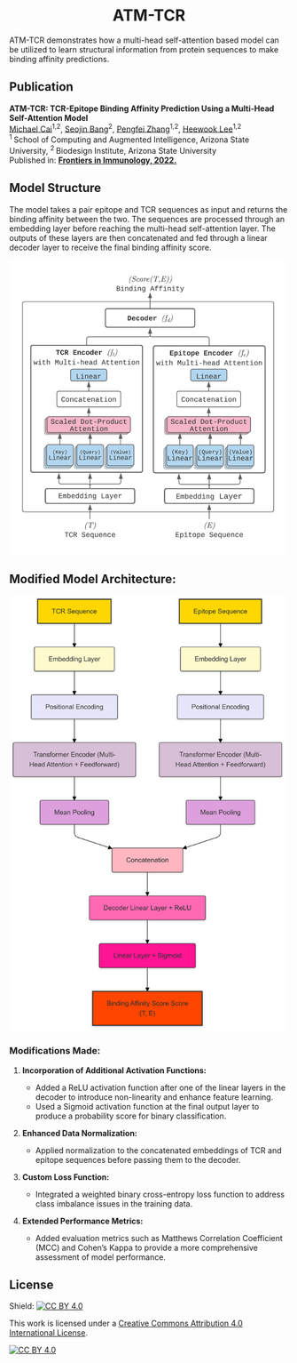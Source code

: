 <h1 align="center">
    ATM-TCR
</h1>

ATM-TCR demonstrates how a multi-head self-attention based model can be utilized to learn structural information from protein sequences to make binding affinity predictions.

## Publication
<b>ATM-TCR: TCR-Epitope Binding Affinity Prediction Using a Multi-Head Self-Attention Model</b> <br/>
[Michael Cai](https://github.com/cai-michael)<sup>1,2</sup>, [Seojin Bang](https://github.com/SeojinBang)<sup>2</sup>, [Pengfei Zhang](https://github.com/pzhang84)<sup>1,2</sup>, [Heewook Lee](https://scai.engineering.asu.edu/faculty/computer-science-and-engineering/heewook-lee/)<sup>1,2</sup><br/>
<sup>1 </sup>School of Computing and Augmented Intelligence, Arizona State University, <sup>2 </sup>Biodesign Institute, Arizona State University <br/>
Published in: [**Frontiers in Immunology, 2022.**](https://www.frontiersin.org/articles/10.3389/fimmu.2022.893247/full)

## Model Structure

The model takes a pair epitope and TCR sequences as input and returns the binding affinity between the two. The sequences are processed through an embedding layer before reaching the multi-head self-attention layer. The outputs of these layers are then concatenated and fed through a linear decoder layer to receive the final binding affinity score.

<img src="ATM-TCR-modified-model/data/fig/model.png" alt="drawing" width="500"/>

## Modified Model Architecture:

<img src="ATM-TCR-modified-model/data/fig/modified.png" alt="modified model" width="500"/>

### Modifications Made:
1. **Incorporation of Additional Activation Functions:**
   - Added a ReLU activation function after one of the linear layers in the decoder to introduce non-linearity and enhance feature learning.
   - Used a Sigmoid activation function at the final output layer to produce a probability score for binary classification.

2. **Enhanced Data Normalization:**
   - Applied normalization to the concatenated embeddings of TCR and epitope sequences before passing them to the decoder.

3. **Custom Loss Function:**
   - Integrated a weighted binary cross-entropy loss function to address class imbalance issues in the training data.

4. **Extended Performance Metrics:**
   - Added evaluation metrics such as Matthews Correlation Coefficient (MCC) and Cohen’s Kappa to provide a more comprehensive assessment of model performance.


## License

Shield: [![CC BY 4.0][cc-by-shield]][cc-by]

This work is licensed under a
[Creative Commons Attribution 4.0 International License][cc-by].

[![CC BY 4.0][cc-by-image]][cc-by]

[cc-by]: http://creativecommons.org/licenses/by/4.0/
[cc-by-image]: https://i.creativecommons.org/l/by/4.0/88x31.png
[cc-by-shield]: https://img.shields.io/badge/License-CC%20BY%204.0-lightgrey.svg
